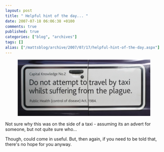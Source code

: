```yaml
---
layout: post
title: " Helpful hint of the day... "
date: 2007-07-18 06:06:38 +0100
comments: true
published: true
categories: ["blog", "archives"]
tags: []
alias: ["/mattsblog/archive/2007/07/17/helpful-hint-of-the-day.aspx"]
---
```

<!-- more -->

<figure><img height="180" alt="Do not attempt to travel by taxi whilst suffering from the plauge." src="/images/Helpfulhintoftheday_136E3/IMG_3758.jpg" width="448"> </figure>
<p>Not sure why this was on the side of a taxi - assuming its an advert for someone, but not quite sure who...</p>
<p>Though, could come in useful. But, then again, if you need to be told that, there's no hope for you anyway.</p>
